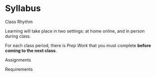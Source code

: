 # Syllabus

Class Rhythm

Learning will take place in two settings: at home online, and in person during class.

For each class period, there is *Prep Work* that you must complete **before coming to the next class**.

Assignments

Requirements
